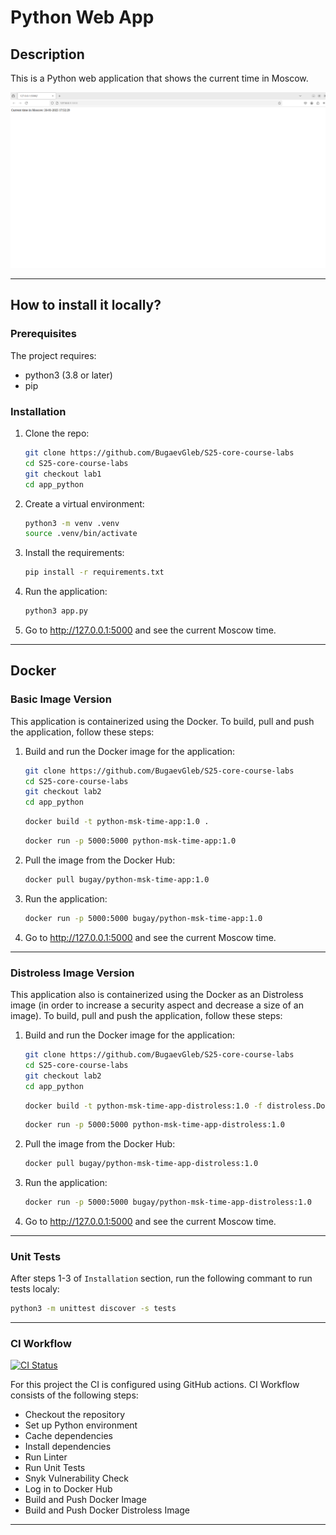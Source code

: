 # Python Web App

## Description

This is a Python web application that shows the current time in Moscow.

![Web page](images/web_page.png)

-----

## How to install it locally?

### Prerequisites

The project requires:

- python3 (3.8 or later)
- pip

### Installation

1. Clone the repo:

   ```bash
   git clone https://github.com/BugaevGleb/S25-core-course-labs
   cd S25-core-course-labs
   git checkout lab1
   cd app_python
   ```

2. Create a virtual environment:

   ```bash
   python3 -m venv .venv
   source .venv/bin/activate
   ```

3. Install the requirements:

   ```bash
   pip install -r requirements.txt
   ```

4. Run the application:

   ```bash
   python3 app.py
   ```

5. Go to <http://127.0.0.1:5000> and see the current Moscow time.

-----

## Docker

### Basic Image Version

This application is containerized using the Docker. To build, pull and push the application, follow these steps:

1. Build and run the Docker image for the application:

   ```bash
   git clone https://github.com/BugaevGleb/S25-core-course-labs
   cd S25-core-course-labs
   git checkout lab2
   cd app_python
   ```

   ```bash
   docker build -t python-msk-time-app:1.0 .
   ```

   ```bash
   docker run -p 5000:5000 python-msk-time-app:1.0
   ```

2. Pull the image from the Docker Hub:

   ```bash
   docker pull bugay/python-msk-time-app:1.0
   ```

3. Run the application:

   ```bash
   docker run -p 5000:5000 bugay/python-msk-time-app:1.0
   ```

4. Go to <http://127.0.0.1:5000> and see the current Moscow time.

-----

### Distroless Image Version

This application also is containerized using the Docker as an Distroless image (in order to increase a security aspect and decrease a size of an image). To build, pull and push the application, follow these steps:

1. Build and run the Docker image for the application:

   ```bash
   git clone https://github.com/BugaevGleb/S25-core-course-labs
   cd S25-core-course-labs
   git checkout lab2
   cd app_python
   ```

   ```bash
   docker build -t python-msk-time-app-distroless:1.0 -f distroless.Dockerfile .
   ```

   ```bash
   docker run -p 5000:5000 python-msk-time-app-distroless:1.0
   ```

2. Pull the image from the Docker Hub:

   ```bash
   docker pull bugay/python-msk-time-app-distroless:1.0
   ```

3. Run the application:

   ```bash
   docker run -p 5000:5000 bugay/python-msk-time-app-distroless:1.0
   ```

4. Go to <http://127.0.0.1:5000> and see the current Moscow time.

-----

### Unit Tests

After steps 1-3 of `Installation` section, run the following commant to run tests localy:

```bash
python3 -m unittest discover -s tests
```

-----

### CI Workflow

[![CI Status](https://github.com/BugaevGleb/S25-core-course-labs/actions/workflows/ci.yml/badge.svg)](https://github.com/BugaevGleb/S25-core-course-labs/actions)

For this project the CI is configured using GitHub actions. CI Workflow consists of the following steps:

- Checkout the repository
- Set up Python environment
- Cache dependencies
- Install dependencies
- Run Linter
- Run Unit Tests
- Snyk Vulnerability Check
- Log in to Docker Hub
- Build and Push Docker Image
- Build and Push Docker Distroless Image

-----

